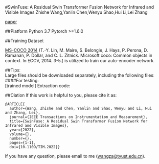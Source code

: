 #SwinFuse: A Residual Swin Transformer Fusion Network for Infrared and Visible Images
Zhishe Wang,Yanlin Chen,Wenyu Shao,Hui Li,Lei Zhang

[paper](https://ieeexplore.ieee.org/document/9832006/)

##Platform
Python 3.7
Pytorch >=1.6.0

##Training Dataset

[MS-COCO 2014](http://images.cocodataset.org/zips/train2014.zip) (T.-Y. Lin, M. Maire, S. Belongie, J. Hays, P. Perona, D. Ramanan, P. Dollar, and C. L. Zitnick. Microsoft coco: Common objects in context. In ECCV, 2014. 3-5.) is utilized to train our auto-encoder network.

##Tips:<br>
Large files should be downloaded separately, including the following files: <br>
####For testing:<br>
[trained model]
Extraction code: 

##Ciation
If this work is helpful to you, please cite it as:
```
@ARTICLE{
  author={Wang, Zhishe and Chen, Yanlin and Shao, Wenyu and Li, Hui and Zhang, Lei},
  journal={IEEE Transactions on Instrumentation and Measurement}, 
  title={SwinFuse: A Residual Swin Transformer Fusion Network for Infrared and Visible Images}, 
  year={2022},
  volume={},
  number={},
  pages={1-1},
  doi={10.1109/TIM.2022}}
 ```
If you have any question, please email to me (wangzs@tyust.edu.cn).
